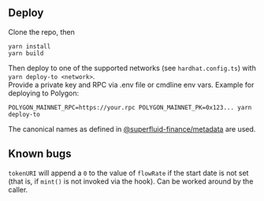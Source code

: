 ## Deploy

Clone the repo, then

```
yarn install
yarn build
```

Then deploy to one of the supported networks (see `hardhat.config.ts`) with `yarn deploy-to <network>`.  
Provide a private key and RPC via .env file or cmdline env vars.
Example for deploying to Polygon:
```
POLYGON_MAINNET_RPC=https://your.rpc POLYGON_MAINNET_PK=0x123... yarn deploy-to 
```

The canonical names as defined in [@superfluid-finance/metadata](https://github.com/superfluid-finance/metadata) are used.

## Known bugs

`tokenURI` will append a `0` to the value of `flowRate` if the start date is not set (that is, if `mint()` is not invoked via the hook). Can be worked around by the caller.